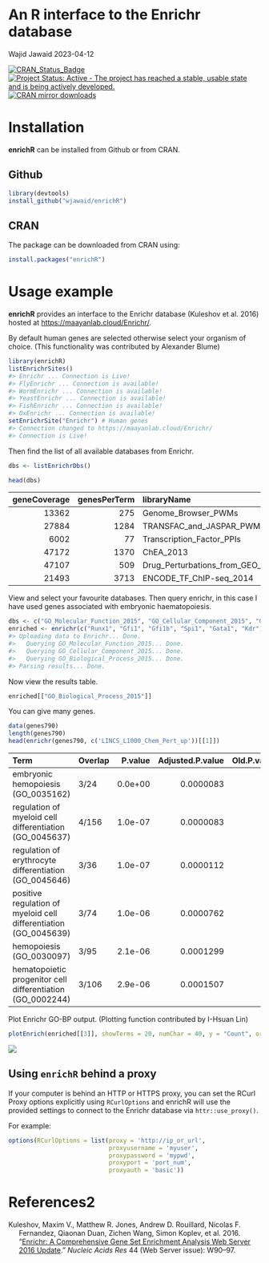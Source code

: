 An R interface to the Enrichr database
================
Wajid Jawaid
2023-04-12

<!-- README.md is generated from README.Rmd. Please edit that file -->

[![CRAN_Status_Badge](https://www.r-pkg.org/badges/version/enrichR)](https://cran.r-project.org/package=enrichR)
[![Project Status: Active - The project has reached a stable, usable
state and is being actively
developed.](https://www.repostatus.org/badges/latest/active.svg)](https://www.repostatus.org/#active)
[![CRAN mirror
downloads](https://cranlogs.r-pkg.org/badges/enrichR)](https://cran.r-project.org/package=enrichR/)

# Installation

**enrichR** can be installed from Github or from CRAN.

## Github

``` r
library(devtools)
install_github("wjawaid/enrichR")
```

## CRAN

The package can be downloaded from CRAN using:

``` r
install.packages("enrichR")
```

# Usage example

**enrichR** provides an interface to the Enrichr database (Kuleshov et
al. 2016) hosted at <https://maayanlab.cloud/Enrichr/>.

By default human genes are selected otherwise select your organism of
choice. (This functionality was contributed by Alexander Blume)

``` r
library(enrichR)
listEnrichrSites()
#> Enrichr ... Connection is Live!
#> FlyEnrichr ... Connection is available!
#> WormEnrichr ... Connection is available!
#> YeastEnrichr ... Connection is available!
#> FishEnrichr ... Connection is available!
#> OxEnrichr ... Connection is available!
setEnrichrSite("Enrichr") # Human genes
#> Connection changed to https://maayanlab.cloud/Enrichr/
#> Connection is Live!
```

Then find the list of all available databases from Enrichr.

``` r
dbs <- listEnrichrDbs()
```

``` r
head(dbs)
```

| geneCoverage | genesPerTerm | libraryName                      | numTerms | appyter                                  | categoryId |
|-------------:|-------------:|:---------------------------------|---------:|:-----------------------------------------|-----------:|
|        13362 |          275 | Genome_Browser_PWMs              |      615 | ea115789fcbf12797fd692cec6df0ab4dbc79c6a |          1 |
|        27884 |         1284 | TRANSFAC_and_JASPAR_PWMs         |      326 | 7d42eb43a64a4e3b20d721fc7148f685b53b6b30 |          1 |
|         6002 |           77 | Transcription_Factor_PPIs        |      290 | 849f222220618e2599d925b6b51868cf1dab3763 |          1 |
|        47172 |         1370 | ChEA_2013                        |      353 | 7ebe772afb55b63b41b79dd8d06ea0fdd9fa2630 |          7 |
|        47107 |          509 | Drug_Perturbations_from_GEO_2014 |      701 | ad270a6876534b7cb063e004289dcd4d3164f342 |          7 |
|        21493 |         3713 | ENCODE_TF_ChIP-seq_2014          |      498 | 497787ebc418d308045efb63b8586f10c526af51 |          7 |

View and select your favourite databases. Then query enrichr, in this
case I have used genes associated with embryonic haematopoiesis.

``` r
dbs <- c("GO_Molecular_Function_2015", "GO_Cellular_Component_2015", "GO_Biological_Process_2015")
enriched <- enrichr(c("Runx1", "Gfi1", "Gfi1b", "Spi1", "Gata1", "Kdr"), dbs)
#> Uploading data to Enrichr... Done.
#>   Querying GO_Molecular_Function_2015... Done.
#>   Querying GO_Cellular_Component_2015... Done.
#>   Querying GO_Biological_Process_2015... Done.
#> Parsing results... Done.
```

Now view the results table.

``` r
enriched[["GO_Biological_Process_2015"]]
```

You can give many genes.

``` r
data(genes790)
length(genes790)
head(enrichr(genes790, c('LINCS_L1000_Chem_Pert_up'))[[1]])
```

| Term                                                             | Overlap | P.value | Adjusted.P.value | Old.P.value | Old.Adjusted.P.value | Odds.Ratio | Combined.Score | Genes                  |
|:-----------------------------------------------------------------|:--------|--------:|-----------------:|------------:|---------------------:|-----------:|---------------:|:-----------------------|
| embryonic hemopoiesis (GO_0035162)                               | 3/24    | 0.0e+00 |        0.0000083 |           0 |                    0 |   951.0952 |      16465.833 | KDR;GATA1;RUNX1        |
| regulation of myeloid cell differentiation (GO_0045637)          | 4/156   | 1.0e-07 |        0.0000083 |           0 |                    0 |   261.0789 |       4374.968 | GFI1B;SPI1;GATA1;RUNX1 |
| regulation of erythrocyte differentiation (GO_0045646)           | 3/36    | 1.0e-07 |        0.0000112 |           0 |                    0 |   604.8788 |       9710.235 | GFI1B;SPI1;GATA1       |
| positive regulation of myeloid cell differentiation (GO_0045639) | 3/74    | 1.0e-06 |        0.0000762 |           0 |                    0 |   280.6056 |       3886.803 | GFI1B;GATA1;RUNX1      |
| hemopoiesis (GO_0030097)                                         | 3/95    | 2.1e-06 |        0.0001299 |           0 |                    0 |   216.3261 |       2832.846 | KDR;GATA1;RUNX1        |
| hematopoietic progenitor cell differentiation (GO_0002244)       | 3/106   | 2.9e-06 |        0.0001507 |           0 |                    0 |   193.1165 |       2465.031 | SPI1;GATA1;RUNX1       |

Plot Enrichr GO-BP output. (Plotting function contributed by I-Hsuan
Lin)

``` r
plotEnrich(enriched[[3]], showTerms = 20, numChar = 40, y = "Count", orderBy = "P.value")
```

<img src="./tools/README-unnamed-chunk-12-1.png" style="display: block; margin: auto;" />

## Using `enrichR` behind a proxy

If your computer is behind an HTTP or HTTPS proxy,
you can set the RCurl Proxy options explicitly using `RCurlOptions` and
enrichR will use the provided settings to connect to the Enrichr database via `httr::use_proxy()`.

For example:

``` r
options(RCurlOptions = list(proxy = 'http://ip_or_url',
                            proxyusername = 'myuser',
                            proxypassword = 'mypwd',
                            proxyport = 'port_num',
                            proxyauth = 'basic'))
```

# References2

<div id="refs" class="references csl-bib-body hanging-indent">

<div id="ref-kuleshov_enrichr:_2016" class="csl-entry">

Kuleshov, Maxim V., Matthew R. Jones, Andrew D. Rouillard, Nicolas F.
Fernandez, Qiaonan Duan, Zichen Wang, Simon Koplev, et al. 2016.
“[Enrichr: A Comprehensive Gene Set Enrichment Analysis Web Server 2016
Update](https://www.ncbi.nlm.nih.gov/pmc/articles/PMC4987924).” *Nucleic
Acids Res* 44 (Web Server issue): W90–97.

</div>

</div>
